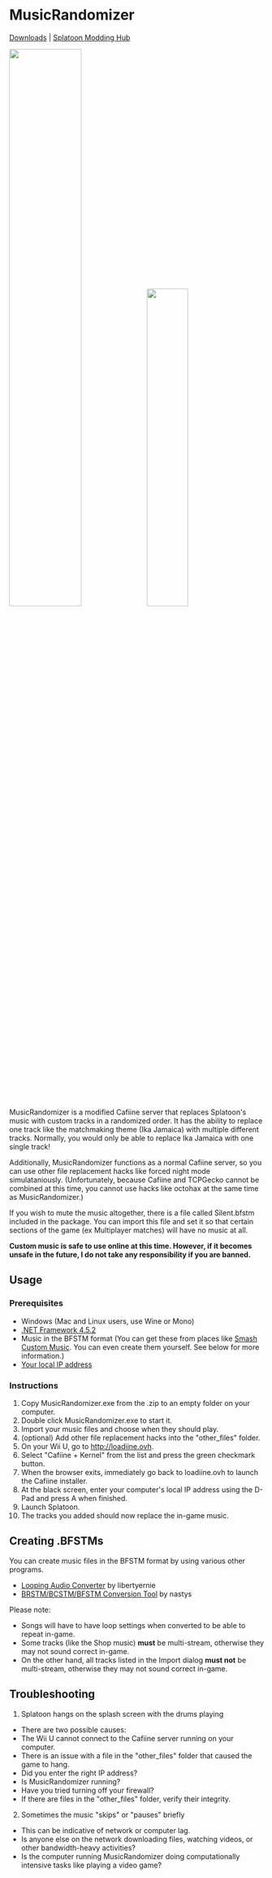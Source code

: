 # MusicRandomizer

[Downloads](https://github.com/OatmealDome/SplatoonUtilities/releases/tag/MusicRandomizer) | [Splatoon Modding Hub](http://gbatemp.net/threads/splatoon-modding-hub.425670/)

<img src="http://i.imgur.com/PnaL55y.jpg" width="53%" height="53%"/> <img src="http://i.imgur.com/AKXKPkZ.png" width="40%" height="40%" />

MusicRandomizer is a modified Cafiine server that replaces Splatoon's music with custom tracks in a randomized order. It has the ability to replace one track like the matchmaking theme (Ika Jamaica) with multiple different tracks. Normally, you would only be able to replace Ika Jamaica with one single track!

Additionally, MusicRandomizer functions as a normal Cafiine server, so you can use other file replacement hacks like forced night mode simulataniously. (Unfortunately, because Cafiine and TCPGecko cannot be combined at this time, you cannot use hacks like octohax at the same time as MusicRandomizer.)

If you wish to mute the music altogether, there is a file called Silent.bfstm included in the package. You can import this file and set it so that certain sections of the game (ex Multiplayer matches) will have no music at all.

**Custom music is safe to use online at this time. However, if it becomes unsafe in the future, I do not take any responsibility if you are banned.**

## Usage

### Prerequisites

* Windows (Mac and Linux users, use Wine or Mono)
* [.NET Framework 4.5.2](http://go.microsoft.com/fwlink/?LinkId=328843)
* Music in the BFSTM format (You can get these from places like [Smash Custom Music](http://smashcustommusic.com). You can even create them yourself. See below for more information.)
* [Your local IP address](http://windows.microsoft.com/en-ca/windows/find-computers-ip-address#1TC=windows-7)

### Instructions

1. Copy MusicRandomizer.exe from the .zip to an empty folder on your computer.
2. Double click MusicRandomizer.exe to start it.
3. Import your music files and choose when they should play.
4. (optional) Add other file replacement hacks into the "other_files" folder.
5. On your Wii U, go to http://loadiine.ovh.
6. Select "Cafiine + Kernel" from the list and press the green checkmark button.
7. When the browser exits, immediately go back to loadiine.ovh to launch the Cafiine installer.
8. At the black screen, enter your computer's local IP address using the D-Pad and press A when finished.
9. Launch Splatoon.
10. The tracks you added should now replace the in-game music.

## Creating .BFSTMs

You can create music files in the BFSTM format by using various other programs.

* [Looping Audio Converter](http://www.lakora.us/brawl/loopingaudioconverter/) by libertyernie
* [BRSTM/BCSTM/BFSTM Conversion Tool](https://gbatemp.net/threads/release-brstm-bcstm-conversion-tool-beta.378702/) by nastys

Please note:

* Songs will have to have loop settings when converted to be able to repeat in-game.
* Some tracks (like the Shop music) **must** be multi-stream, otherwise they may not sound correct in-game.
* On the other hand, all tracks listed in the Import dialog **must not** be multi-stream, otherwise they may not sound correct in-game.

## Troubleshooting

1. Splatoon hangs on the splash screen with the drums playing
* There are two possible causes:
* The Wii U cannot connect to the Cafiine server running on your computer.
* There is an issue with a file in the "other_files" folder that caused the game to hang.
* Did you enter the right IP address?
* Is MusicRandomizer running?
* Have you tried turning off your firewall?
* If there are files in the "other_files" folder, verify their integrity.

2. Sometimes the music "skips" or "pauses" briefly
* This can be indicative of network or computer lag. 
* Is anyone else on the network downloading files, watching videos, or other bandwidth-heavy activities?
* Is the computer running MusicRandomizer doing computationally intensive tasks like playing a video game?
